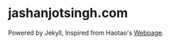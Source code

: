 # jashanjotsingh.com
Powered by Jekyll, Inspired from Haotao's [Webpage](https://github.com/laihaotao/laihaotao.github.io).
